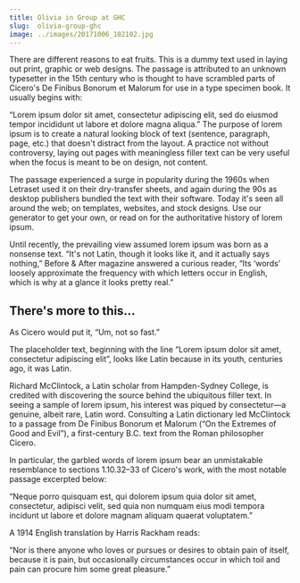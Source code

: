 ```yaml
---
title: Olivia in Group at GHC
slug:  olivia-group-ghc
image: ../images/20171006_102102.jpg
---
```


There are different reasons to eat fruits. This is a dummy text used in laying out print, graphic or web designs. The passage is attributed to an unknown typesetter in the 15th century who is thought to have scrambled parts of Cicero's De Finibus Bonorum et Malorum for use in a type specimen book. It usually begins with:


“Lorem ipsum dolor sit amet, consectetur adipiscing elit, sed do eiusmod tempor incididunt ut labore et dolore magna aliqua.”
The purpose of lorem ipsum is to create a natural looking block of text (sentence, paragraph, page, etc.) that doesn't distract from the layout. A practice not without controversy, laying out pages with meaningless filler text can be very useful when the focus is meant to be on design, not content.


The passage experienced a surge in popularity during the 1960s when Letraset used it on their dry-transfer sheets, and again during the 90s as desktop publishers bundled the text with their software. Today it's seen all around the web; on templates, websites, and stock designs. Use our generator to get your own, or read on for the authoritative history of lorem ipsum.


Until recently, the prevailing view assumed lorem ipsum was born as a nonsense text. “It's not Latin, though it looks like it, and it actually says nothing,” Before & After magazine answered a curious reader, “Its ‘words’ loosely approximate the frequency with which letters occur in English, which is why at a glance it looks pretty real.”


## There's more to this...

As Cicero would put it, “Um, not so fast.”


The placeholder text, beginning with the line “Lorem ipsum dolor sit amet, consectetur adipiscing elit”, looks like Latin because in its youth, centuries ago, it was Latin.


Richard McClintock, a Latin scholar from Hampden-Sydney College, is credited with discovering the source behind the ubiquitous filler text. In seeing a sample of lorem ipsum, his interest was piqued by consectetur—a genuine, albeit rare, Latin word. Consulting a Latin dictionary led McClintock to a passage from De Finibus Bonorum et Malorum (“On the Extremes of Good and Evil”), a first-century B.C. text from the Roman philosopher Cicero.


In particular, the garbled words of lorem ipsum bear an unmistakable resemblance to sections 1.10.32–33 of Cicero's work, with the most notable passage excerpted below:


“Neque porro quisquam est, qui dolorem ipsum quia dolor sit amet, consectetur, adipisci velit, sed quia non numquam eius modi tempora incidunt ut labore et dolore magnam aliquam quaerat voluptatem.”


A 1914 English translation by Harris Rackham reads:


“Nor is there anyone who loves or pursues or desires to obtain pain of itself, because it is pain, but occasionally circumstances occur in which toil and pain can procure him some great pleasure.”
